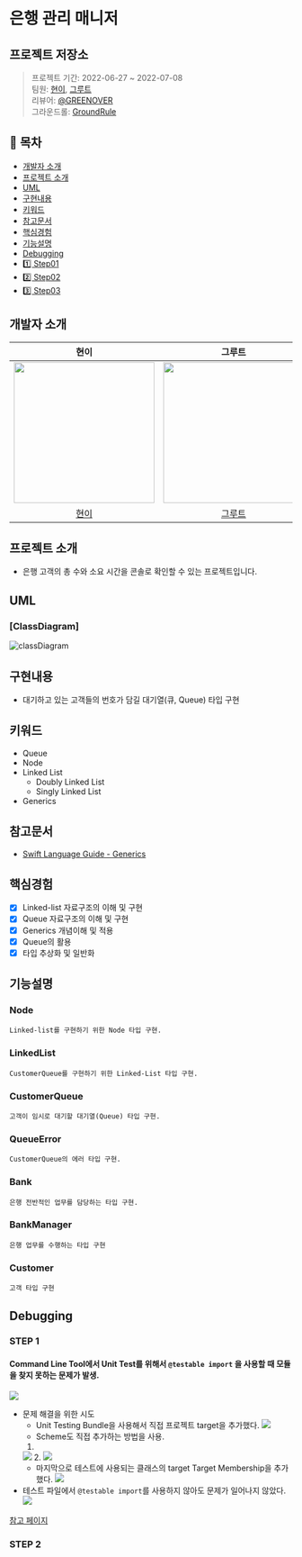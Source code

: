 # 은행 관리 매니저

## 프로젝트 저장소
> 프로젝트 기간: 2022-06-27 ~ 2022-07-08</br>
> 팀원: [현이](https://github.com/bradheo65), [그루트](https://github.com/Groot-94)</br>
리뷰어: [@GREENOVER](https://github.com/GREENOVER)</br>
그라운드롤: [GroundRule](https://github.com/Groot-94/ios-bank-manager/wiki/GroundRule)

## 📑 목차
- [개발자 소개](#개발자-소개)
- [프로젝트 소개](#프로젝트-소개)
- [UML](#UML)
- [구현내용](#구현내용)
- [키워드](#키워드)
- [참고문서](#참고문서)
- [핵심경험](#핵심경험)
- [기능설명](#기능설명)
- [Debugging](#Debugging)
- [1️⃣ Step01](https://github.com/Groot-94/ios-bank-manager/wiki/Step01)
- [2️⃣ Step02](https://github.com/Groot-94/ios-bank-manager/wiki/Step02)
- [3️⃣ Step03]()

## 개발자 소개
|현이|그루트|
|:---:|:---:|
| <image src = "https://i.imgur.com/0UjNUFH.jpg" width="250" height="250">| <image src = "https://i.imgur.com/Cxc3e7j.jpg" width="250" height="250"> |
|[현이](https://github.com/seohyeon2?tab=repositories)|[그루트](https://github.com/Groot-94)|


## 프로젝트 소개
- 은행 고객의 총 수와 소요 시간을 콘솔로 확인할 수 있는 프로젝트입니다.
    
## UML  
### [ClassDiagram]
![classDiagram](https://i.imgur.com/jpO2YBJ.jpg)

## 구현내용
- 대기하고 있는 고객들의 번호가 담길 대기열(큐, Queue) 타입 구현
    
## 키워드
- Queue
- Node
- Linked List
    - Doubly Linked List
    - Singly Linked List
- Generics
    
## 참고문서
- [Swift Language Guide - Generics](https://docs.swift.org/swift-book/LanguageGuide/Generics.html)

## 핵심경험
- [x] Linked-list 자료구조의 이해 및 구현
- [x] Queue 자료구조의 이해 및 구현
- [x] Generics 개념이해 및 적용
- [x] Queue의 활용
- [x] 타입 추상화 및 일반화
## 기능설명

### Node
```
Linked-list를 구현하기 위한 Node 타입 구현.
```
    
### LinkedList
```
CustomerQueue를 구현하기 위한 Linked-List 타입 구현.
```

### CustomerQueue
```
고객이 임시로 대기할 대기열(Queue) 타입 구현.
```
### QueueError
```
CustomerQueue의 에러 타입 구현.
``` 
### Bank
```
은행 전반적인 업무를 담당하는 타입 구현.
```
### BankManager
```
은행 업무를 수행하는 타입 구현
``` 
### Customer
```
고객 타입 구현
```    
## Debugging 
### STEP 1 
#### Command Line Tool에서 Unit Test를 위해서 `@testable import` 을 사용할 때 모듈을 찾지 못하는 문제가 발생.

![](https://i.imgur.com/0KmmZb2.png)

- 문제 해결을 위한 시도 
    - Unit Testing Bundle을 사용해서 직접 프로젝트 target을 추가했다.
    ![](https://i.imgur.com/6B7tJpG.png)
    - Scheme도 직접 추가하는 방법을 사용.
    1. 
    ![](https://i.imgur.com/fZ3vgDw.png)
    2.
    ![](https://i.imgur.com/uDCXPub.png)
    - 마지막으로 테스트에 사용되는 클래스의 target Target Membership을 추가했다.
    ![](https://i.imgur.com/9b9xxIp.png)
- 테스트 파일에서 `@testable import`를 사용하지 않아도 문제가 일어나지 않았다.
![](https://i.imgur.com/kFp6l0O.png)

[참고 페이지](https://jwonylee.tistory.com/entry/XCode-Swift-Command-Line-Tool-%ED%94%84%EB%A1%9C%EC%A0%9D%ED%8A%B8%EC%97%90%EC%84%9C-%EC%9C%A0%EB%8B%9B-%ED%85%8C%EC%8A%A4%ED%8A%B8-%ED%95%98%EA%B8%B0)
### STEP 2 
